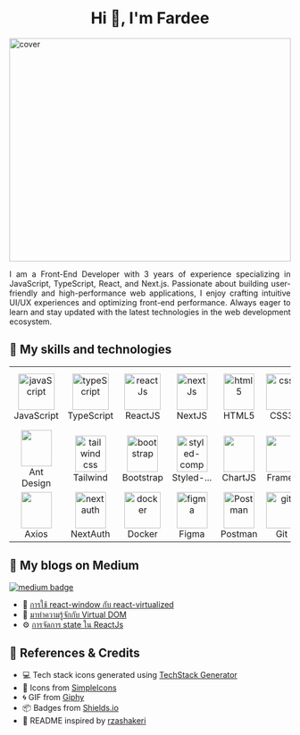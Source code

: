 <h1 align="center">Hi 👋, I'm Fardee</h1>

<img 
  src="https://media.giphy.com/media/VpxpIm1coCLZzvgCtB/giphy.gif" 
  width="100%" 
  height="400" 
  alt="cover"
/>

<p></p>
<p align="justify">
    I am a Front-End Developer with 3 years of experience specializing in JavaScript, TypeScript, React, and Next.js. Passionate about building user-friendly and high-performance web applications, I enjoy crafting intuitive UI/UX experiences and optimizing front-end performance. Always eager to learn and stay updated with the latest technologies in the web development ecosystem.
</p>

## 🧠 My skills and technologies

<table>
    <tr>
        <td align="center" width="96">
            <img src="https://techstack-generator.vercel.app/js-icon.svg" alt="javaScript" width="65" height="65" />
            <br>JavaScript
        </td>
        <td align="center" width="96">
            <img src="https://techstack-generator.vercel.app/ts-icon.svg" alt="typeScript" width="65" height="65" />
            <br>TypeScript
        </td>
        <td align="center" width="96">
            <img src="https://techstack-generator.vercel.app/react-icon.svg" alt="reactJs" width="65" height="65" />
            <br>ReactJS
        </td>
        <td align="center" width="96">
            <img src="https://simpleicons.org/icons/nextdotjs.svg" alt="nextJs" width="55" height="65" />
            <br> NextJS
        </td>
        <td align="center" width="96">
            <img src="https://skillicons.dev/icons?i=html" alt="html5" width="55" height="65" />
            <br>HTML5
        </td>
        <td align="center" width="96">
            <img src="https://skillicons.dev/icons?i=css" width="55" height="65" alt="css" />
            <br>CSS3
        </td>
        <td align="center" width="96">
            <img src="https://techstack-generator.vercel.app/sass-icon.svg" width="65" height="65" alt="scss" />
            <br>SCSS
        </td>
        <td align="center" width="96">
            <img src="https://skillicons.dev/icons?i=materialui" width="55" height="65" alt="material ui" />
            <br>Material UI
        </td>
    </tr>
    <tr>
        <td align="center" width="96">
            <img src="https://cdn.simpleicons.org/antdesign/0170FE" width="55" height="65" />
            <br>Ant Design
        </td>
        <td align="center" width="96">
            <img src="https://skillicons.dev/icons?i=tailwind" width="55" height="65" alt="tailwind css" />
            <br>Tailwind
        </td>
        <td align="center" width="96">
            <img src="https://skillicons.dev/icons?i=bootstrap" width="55" height="65" alt="bootstrap" />
            <br>Bootstrap
        </td>
        <td align="center" width="96">
            <img src="https://skillicons.dev/icons?i=styledcomponents" width="55" height="65" alt="styled-component" />
            <br>Styled-...
        </td>
        <td align="center" width="96">
            <img src="https://cdn.simpleicons.org/chartdotjs/FF6384" width="55" height="65" />
            <br>ChartJS
        </td>
        <td align="center" width="96">
            <img src="https://cdn.simpleicons.org/framer/0055FF" width="55" height="65" />
            <br>Framer
        </td>
        <td align="center" width="96">
            <img src="https://cdn.simpleicons.org/reactquery/FF4154" width="55" height="65" />
            <br>React Qu...
        </td>
        <td align="center" width="96">
            <img src="https://techstack-generator.vercel.app/redux-icon.svg" width="55" height="65" alt="Redux" />
            <br>Redux
        </td>
    </tr>
    <tr>
        <td align="center" width="96">
            <img src="https://cdn.simpleicons.org/axios/A29E4" width="55" height="65" />
            <br>Axios
        </td>
        <td align="center" width="96">
            <img src="https://next-auth.js.org/img/logo/logo-sm.png" width="55" height="65" alt="next auth" />
            <br>NextAuth
        </td>
        <td align="center" width="96">
            <img src="https://techstack-generator.vercel.app/docker-icon.svg" width="65" height="65" alt="docker" />
            <br>Docker
        </td>
        <td align="center" width="96">
            <img src="https://skillicons.dev/icons?i=figma" width="55" height="65" alt="figma" />
            <br>Figma
        </td>
        <td align="center" width="96">
            <img src="https://skillicons.dev/icons?i=postman" width="55" height="65" alt="Postman" />
            <br>Postman
        </td>
        <td align="center" width="96">
            <img src="https://skillicons.dev/icons?i=git" width="55" height="65" alt="git" />
            <br>Git
        </td>
        <td align="center" width="96">
            <img src="https://techstack-generator.vercel.app/github-icon.svg" width="65" height="65" alt="github" />
            <br>Github
        </td>
        <td align="center" width="96">
            <img src="https://skillicons.dev/icons?i=gitlab" width="55" height="65" alt="gitlab" />
            <br>Gitlab
        </td>
    </tr>
</table>

## 📝 My blogs on Medium

<p>
  <a href="https://medium.com/@fardee.useng" target="_blank">
    <img src="https://img.shields.io/badge/-Read%20on%20Medium-black?style=for-the-badge&logo=medium&logoColor=white" alt="medium badge" />
  </a>
</p>

- 🚀 [การใช้ react-window กับ react-virtualized](https://medium.com/@fardee.useng/การใช้-react-window-กับ-react-virtualized-bbb6b1338479)
- 🌿 [มาทำความรู้จักกับ Virtual DOM](https://medium.com/@fardee.useng/มาทำความรู้จักกับ-virtual-dom-8d12141948a4)
- ⚙️ [การจัดการ state ใน ReactJs](https://medium.com/@fardee.useng/การจัดการ-state-ใน-reactjs-a1aae3d2fa41)

## 🙏 References & Credits

- 💻 Tech stack icons generated using [TechStack Generator](https://techstack-generator.vercel.app/)
- 🎨 Icons from [SimpleIcons](https://simpleicons.org/)
- 🌀 GIF from [Giphy](https://giphy.com/)
- 📦 Badges from [Shields.io](https://shields.io/)
- 📘 README inspired by [rzashakeri](https://github.com/rzashakeri)
